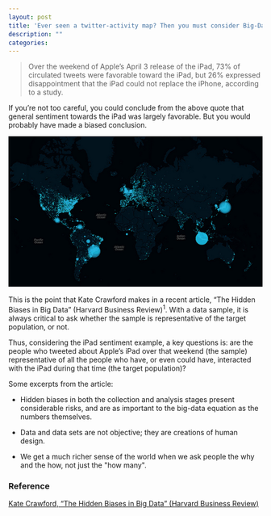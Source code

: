 ```yaml
---
layout: post
title: 'Ever seen a twitter-activity map? Then you must consider Big-Data bias...'
description: ""
categories: 
---
```


> Over the weekend of Apple’s April 3 release of the iPad, 73% of circulated tweets were favorable toward the iPad, but 26% expressed disappointment that the iPad could not replace the iPhone, according to a study.

If you’re not too careful, you could conclude from the above quote that general sentiment towards the iPad was largely favorable. But you would probably have made a biased conclusion.

![Twitter Map](/img/blog/twitter1.jpg)

This is the point that Kate Crawford makes in a recent article, “The Hidden Biases in Big Data” (Harvard Business Review)<sup>1</sup>. With a data sample, it is always critical to ask whether the sample is representative of the target population, or not.

Thus, considering the iPad sentiment example, a key questions is: are the people who tweeted about Apple’s iPad over that weekend (the sample) representative of all the people who have, or even could have, interacted with the iPad during that time (the target population)? 

Some excerpts from the article:

* Hidden biases in both the collection and analysis stages present considerable risks, and are as important to the big-data equation as the numbers themselves.

* Data and data sets are not objective; they are creations of human design.

* We get a much richer sense of the world when we ask people the why and the how, not just the "how many".

### Reference

[Kate Crawford, “The Hidden Biases in Big Data” (Harvard Business Review)](https://hbr.org/2013/04/the-hidden-biases-in-big-data)
